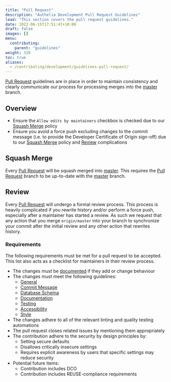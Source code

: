 ```yaml
---
title: "Pull Request"
description: "Authelia Development Pull Request Guidelines"
lead: "This section covers the pull request guidelines."
date: 2022-06-15T17:51:47+10:00
draft: false
images: []
menu:
  contributing:
    parent: "guidelines"
weight: 320
toc: true
aliases:
  - /contributing/development/guidelines-pull-request/
---
```


[Pull Request] guidelines are in place in order to maintain consistency and clearly communicate our process for
processing merges into the [master] branch.

## Overview

* Ensure the `Allow edits by maintainers` checkbox is checked due to our [Squash Merge](#squash-merge) policy
* Ensure you avoid a force push excluding changes to the commit message (i.e. to provide the Developer Certificate of
  Origin sign-off) due to our [Squash Merge](#squash-merge) policy and [Review](#review) complications

## Squash Merge

Every [Pull Request] will be squash merged into [master]. This requires the [Pull Request] branch to be up-to-date with
the [master] branch.

## Review

Every [Pull Request] will undergo a formal review process. This process is heavily complicated if you rewrite history
and/or perform a force push, especially after a maintainer has started a review. As such we request that any action that
you merge `origin/master` into your branch to synchronize your commit after the initial review and any other action that
rewrites history.

### Requirements

The following requirements must be met for a pull request to be accepted. This list also acts as a checklist for
maintainers in their review process.

- The changes must be [documented](../prologue/documentation-contributions.md) if they add or change behaviour
- The changes must meet the following guidelines:
  - [General](introduction.md#general-guidelines)
  - [Commit Message](commit-message.md)
  - [Database Schema](database-schema.md)
  - [Documentation](documentation.md)
  - [Testing](testing.md)
  - [Accessibility](accessibiliy.md)
  - [Style](style.md)
- The changes adhere to all of the relevant linting and quality testing automations
- The pull request closes related issues by mentioning them appropriately
- The contribution adhere to the security by design principles by:
  - Setting secure defaults
  - Disallows critically insecure settings
  - Requires explicit awareness by users that specific settings may reduce security
- Potential future items:
  - Contribution includes DCO
  - Contribution includes REUSE-compliance requirements

[Pull Request]: https://github.com/authelia/authelia/pulls
[master]: https://github.com/authelia/authelia/tree/master/
